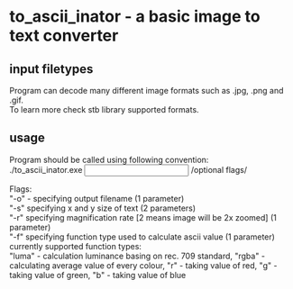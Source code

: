 # to_ascii_inator - a basic image to text converter

## input filetypes
Program can decode many different image formats such as .jpg, .png and .gif.  
To learn more check stb library supported formats.

## usage
Program should be called using following convention:  
./to_ascii_inator.exe <input filepath> /optional flags/

Flags:  
"-o" - specifying output filename (1 parameter)  
"-s" specifying x and y size of text (2 parameters)  
"-r" specifying magnification rate [2 means image will be 2x zoomed] (1 parameter)  
"-f" specifying function type used to calculate ascii value (1 parameter)  
currently supported function types:  
"luma" - calculation luminance basing on rec. 709 standard, "rgba" - calculating average value of every colour, "r" - taking value of red, "g" - taking value of green, "b" - taking value of blue
